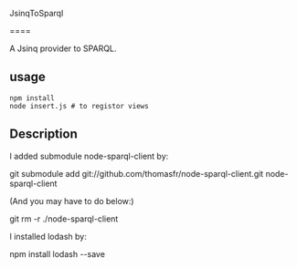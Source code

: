 JsinqToSparql 

====

A Jsinq provider to SPARQL.

## usage

```
npm install
node insert.js # to registor views
```

## Description

I added submodule node-sparql-client by:

git submodule add git://github.com/thomasfr/node-sparql-client.git node-sparql-client

(And you may have to do below:)

git rm -r ./node-sparql-client 

I installed lodash by:

npm install lodash --save
